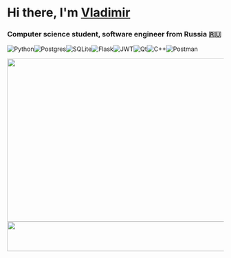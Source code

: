 # Hi there, I'm [Vladimir](t.me/@Xarfile)
### Computer science student, software engineer from Russia 🇷🇺

![Python](https://img.shields.io/badge/python-3670A0?style=for-the-badge&logo=python&logoColor=ffdd54)![Postgres](https://img.shields.io/badge/postgres-%23316192.svg?style=for-the-badge&logo=postgresql&logoColor=white)![SQLite](https://img.shields.io/badge/sqlite-%2307405e.svg?style=for-the-badge&logo=sqlite&logoColor=white)![Flask](https://img.shields.io/badge/flask-%23000.svg?style=for-the-badge&logo=flask&logoColor=white)![JWT](https://img.shields.io/badge/JWT-black?style=for-the-badge&logo=JSON%20web%20tokens)![Qt](https://img.shields.io/badge/Qt-%23217346.svg?style=for-the-badge&logo=Qt&logoColor=white)![C++](https://img.shields.io/badge/c++-%2300599C.svg?style=for-the-badge&logo=c%2B%2B&logoColor=white)![Postman](https://img.shields.io/badge/postman-%23ff6c37.svg?logo=postman&logoColor=white&style=for-the-badge)
          
          


<p><img src="https://github-readme-stats.vercel.app/api/top-langs/?username=arfshukhov&amp;layout=compact&amp;show_icons=true&amp;&amp;theme=tokyonight" alt="" width="690" height="379" /><img src="https://github-profile-summary-cards.vercel.app/api/cards/profile-details?username=arfshukhov&amp;theme=tokyonight" alt="" /><img src="https://www.codewars.com/users/Harfile/badges/large" alt="" width="690" height="69" /></p>











<!--
**arfshukhov/arfshukhov** is a ✨ _special_ ✨ repository because its `README.md` (this file) appears on your GitHub profile.

Here are some ideas to get you started:

- 🔭 I’m currently working on ...
- 🌱 I’m currently learning ...
- 👯 I’m looking to collaborate on ...
- 🤔 I’m looking for help with ...
- 💬 Ask me about ...
- 📫 How to reach me: ...
- 😄 Pronouns: ...
- ⚡ Fun fact: ...
-->
